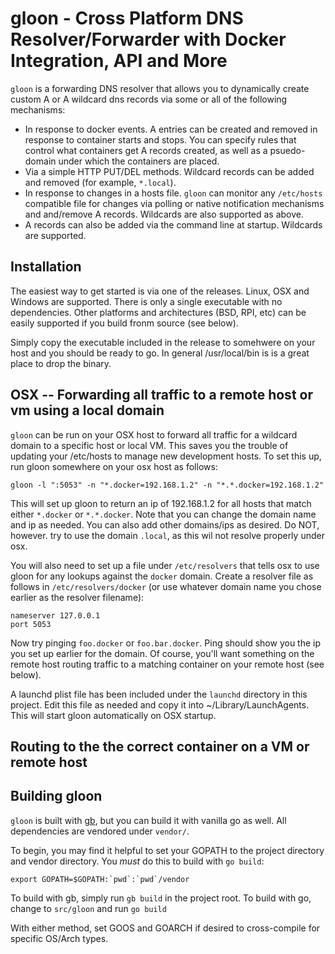 # gloon -  Cross Platform DNS Resolver/Forwarder with Docker Integration, API and More

`gloon` is a forwarding DNS resolver that allows you to dynamically create custom A or A wildcard dns
records via some or all of the following mechanisms:

* In response to docker events. A entries can be created and removed in response to container starts and stops. You can specify
rules that control what containers get A records created, as well as a psuedo-domain under which the containers are placed.
* Via a simple HTTP PUT/DEL methods. Wildcard records can be added and removed (for example, `*.local`).
* In response to changes in a hosts file. `gloon` can monitor any `/etc/hosts` compatible file for changes via polling or
native notification mechanisms and and/remove A records. Wildcards are also supported as above.
* A records can also be added via the command line at startup. Wildcards are supported.

## Installation

The easiest way to get started is via one of the releases. Linux, OSX and Windows are supported. There is only a single executable
with no dependencies. Other platforms and architectures (BSD, RPI, etc) can be easily supported if you build fronm source (see below).

Simply copy the executable included in the release to somehwere on your host and you should be ready to go. In general /usr/local/bin is
is a great place to drop the binary.

## OSX -- Forwarding all traffic to a remote host or vm using a local domain

`gloon` can be run on your OSX host to forward all traffic for a wildcard domain to a specific host or local VM. This saves
you the trouble of updating your /etc/hosts to manage new development hosts. To set this up, run gloon somewhere on your osx
host as follows:

    gloon -l ":5053" -n "*.docker=192.168.1.2" -n "*.*.docker=192.168.1.2"

This will set up gloon to return an ip of 192.168.1.2 for all hosts that match either `*.docker` or `*.*.docker`. Note that you can
change the domain name and ip as needed. You can also add other domains/ips as desired. Do NOT, however. try to use the domain `.local`, as
this wil not resolve properly under osx.

You will also need to set up a file under `/etc/resolvers`  that tells osx to use gloon for any lookups against the `docker` domain. Create a
resolver file as follows in `/etc/resolvers/docker` (or use whatever domain name you chose earlier as the resolver filename):

    nameserver 127.0.0.1
    port 5053

Now try pinging `foo.docker` or `foo.bar.docker`. Ping should show you the ip you set up earlier for the domain. Of course, you'll want something on the
remote host routing traffic to a  matching container on your remote host (see below).

A launchd plist file has been included under the `launchd` directory in this project. Edit this file as needed and copy it into ~/Library/LaunchAgents. This
will start gloon automatically on OSX startup.

## Routing to the the correct container on a VM or remote host

## Building gloon

`gloon` is built with [gb](https://github.com/constabulary/gb), but you can build it with vanilla go as well. All dependencies are vendored under `vendor/`.

To begin, you may find it helpful to set your GOPATH to the project directory and vendor directory. You *must* do this to build with `go build`:

    export GOPATH=$GOPATH:`pwd`:`pwd`/vendor

To build with gb, simply run `gb build` in the project root. To build with go, change to `src/gloon` and run `go build`

With either method, set GOOS and GOARCH if desired to cross-compile for specific OS/Arch types.
